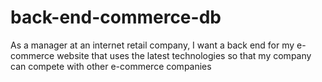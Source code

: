 # back-end-commerce-db
As a manager at an internet retail company, I want a back end for my e-commerce website that uses the latest technologies so that my company can compete with other e-commerce companies
